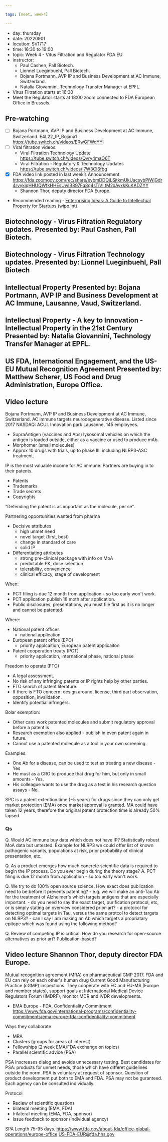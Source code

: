 ```yaml
---

tags: [meet, week4]

---
```


* day: thursday
* date: 20220901
* location: SV1717
* time: 16:30 to 19:00
* topic: Week 4 - Vitus Filtration and Regulator FDA EU
* instructor: 
	- Paul Cashen, Pall Biotech. 
	- Lionnel Lueginbuehl, Pall Biotech.
	- Bojana Portmann, AVP IP and Business Development at AC Immune, Switzerland.
	- Natalia Giovannini, Technology Transfer Manager at EPFL.
* Virus Filtration starts at 16:30
* Meet the Regulator starts at 18:00 zoom connected to FDA European Office in Brussels.
  

## Pre-watching
* [ ]  Bojana Portmann, AVP IP and Business Development at AC Immune, Switzerland. E4L22_IP_Bojana1 <https://tube.switch.ch/videos/ERwGFWdYYl>
* [ ] Viral filtration videos: 
	- Viral Filtration Technology Update <https://tube.switch.ch/videos/Qvry4maO6T>
	- Viral Filtration - Regulatory & Technology Updates <https://tube.switch.ch/videos/I7W3CI6fbg>
* [x]  FDA video link posted in last week’s Announcement. <https://fda.zoomgov.com/rec/share/eybmDDQiLSjtkmUkUacsybPiWjGdr4rvykjqHHUQWfkHHEsUwIB897Fq8q4sTiVI.tM2xAyxkKuKADZYY>
	- Shannon Thor, deputy director FDA Europe.

* Recommended reading - [Enterprising Ideas: A Guide to Intellectual Property for Startups (wipo.int)](https://www.wipo.int/edocs/pubdocs/en/wipo_pub_961.pdf)

## Biotechnology - Virus Filtration Regulatory updates. Presented by: Paul Cashen, Pall Biotech.
## Biotechnology - Virus Filtration Technology updates. Presented by: Lionnel Lueginbuehl, Pall Biotech

## Intellectual Property Presented by: Bojana Portmann, AVP IP and Business Development at AC Immune, Lausanne, Vaud, Switzerland.
## Intellectual Property - A key to Innovation - Intellectual Property in the 21st Century Presented by: Natalia Giovannini, Technology Transfer Manager at EPFL.
## US FDA, International Engagement, and the US-EU Mutual Recognition Agreement Presented by: Matthew Scherer, US Food and Drug Administration, Europe Office.


## Video lecture
Bojana Portmann, AVP IP and Business Development at AC Immune, Switzerland. 
AC immune targets neurodegenerative disease. 
Listed since 2017 NASDAQ: ACUI. 
Innovation park Lausanne, 145 employees.


* SupraAntigen (vaccines and Abs) lysosomal vehicles on which the antigen is loaded outside, either as a vaccine or used to produce mAb. 
* Morphomer (small molecules)
* Approx 10 drugs with trials, up to phase III.
including NLRP3-ASC treatment.

IP is the most valuable income for AC immune. 
Partners are buying in to their patents. 
* Patents
* Trademarks
* Trade secrets
* Copyrights

"Defending the patent is as important as the molecule, per se".

Partnering opportunities wanted from pharma
* Decisive attributes
	- high unmet need
	- novel target (first, best)
	- change in standard of care
	- solid IP
* Differentiating attributes
	- strong pre-clinical package with info on MoA
	- predictable PK, dose selection
	- tolerability, convenience
	- clinical efficacy, stage of development

When:
* PCT filing is due 12 month from application - so too early won't work. 
* PCT application publish 18 moth after application.
* Public disclosures, presentations, you must file first as it is no longer and cannot be patented. 

Where:
* National patent offices
	- national application
* European patent office (EPO)
	- priority applcaition, European patent applicaiton
* Patent cooperation treaty (PCT)
	- priority application, international phase, national phase

Freedom to operate (FTO)
* A legal assessment.
* No risk of any infringing patents or IP rights help by other parties.
* FTO search of patent literature.
* If there is FTO concern: design around, license, third part observation, opposition, invalidation.
* Identify potential infringers.

Bolar exemption:
* Other cans work patented molecules and submit regulatory approval before a patent is 
* Research exemption also applied - publish in even patent again in future. 
* Cannot use a patented molecule as a tool in your own screening. 

Examples.
* One Ab for a disease, can be used to test as treating a new disease - Yes
* He must as a CRO to produce that drug for him, but only in small amounts - Yes.
* His colleague wants to use the drug as a test in his research question assays - No.

SPC is a patent extention time (~5 years) for drugs since they can only get market protection (EMA) once market approval is granted. MA could have taken 12 years, therefore the original patent protection time is already 50% lapsed.

### Qs
Q. Would AC immune buy data which does not have IP? Statistically robust MoA data but untested.
Example for NLRP3 we could offer list of known pathogenic variants, populations at risk, prior probability of clinical presentation, etc.

Q. As a product emerges how much concrete scientific data is required to begin the IP process. Do you ever begin during the theory stage? 
A. PCT filing is due 12 month from application - so too early won't work. 

Q. We try to do 100% open source science. How exact does publication need to be before it prevents patenting? 
	- e.g. we will make an anti-Tau Ab for the treatment of Alzheimer's which targets antigens that are especially important.
	- do you need to say the exact target, purification protocol, etc, or is simply stating an overview considered prior-art? 
	- a protocol for detecting optimal targets in Tau, versus the same protcol to detect targets on NLRP3? 
	- can I say I am making an Ab which targets a propriatary epitope which was found using the following method?

Q. Review of competing IP is critical. How do you research for open-source alternatives as prior art? Publication-based?

## Video lecture Shannon Thor, deputy director FDA Europe.
Mutual recognition agreement (MRA) on pharmaceutical GMP 2017. 
FDA and EU can rely on each other's human drug Current Good Manufacturing Practice (cGMP) inspections.
They cooperate with EC and EU-MS (Europe and member states), support goals at International Medical Device Regulators Forum (IMDRF), monitor MDR and IVDR developments.

* EMA Europe - FDA, Confidentiality Commitment
<https://www.fda.gov/international-programs/confidentiality-commitments/ema-europe-fda-confidentiality-commitment>

Ways they collaborate
* MRA
* Clusters (groups for areas of interest)
* Fellowships (2 week EMA/FDA exchange on topics)
* Parallel scientific advice (PSA)

PSA inscreases dialog and avoids unnecessary testing.
Best candidates for PSA: products for unmet needs, those which have differet guidelines outside the norm.
PSA is voluntary at request of sponsor. 
Question of product development put both to EMA and FDA.
PSA may not be guranteed.
Each agency can be consulted individually.

Protocol
* Reciew of scientific questions
* bilateral meeting (EMA, FDA)
* trilateral meeting (EMA, FDA, sponsor)
* Issue feedback to sponsor (individual agency)

SPA Length 75-95 days.
<https://www.fda.gov/about-fda/office-global-operations/europe-office>
<US-FDA-EUR@fda.hhs.gov>
